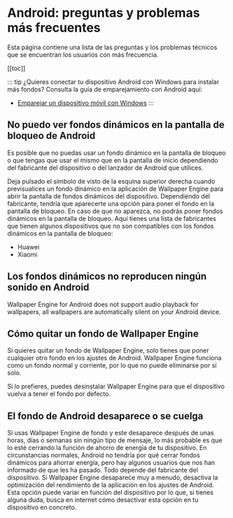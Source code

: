 # Android: preguntas y problemas más frecuentes

Esta página contiene una lista de las preguntas y los problemas técnicos que se encuentran los usuarios con más frecuencia.

[[toc]]

::: tip
¿Quieres conectar tu dispositivo Android con Windows para instalar más fondos? Consulta la guía de emparejamiento con Android aquí:

* [Emparejar un dispositivo móvil con Windows](/mobile/pairing.html)
:::

## No puedo ver fondos dinámicos en la pantalla de bloqueo de Android

Es posible que no puedas usar un fondo dinámico en la pantalla de bloqueo o que tengas que usar el mismo que en la pantalla de inicio dependiendo del fabricante del dispositivo o del lanzador de Android que utilices.

Deja pulsado el símbolo de visto de la esquina superior derecha cuando previsualices un fondo dinámico en la aplicación de Wallpaper Engine para abrir la pantalla de fondos dinámicos del dispositivo. Dependiendo del fabricante, tendría que aparecerte una opción para poner el fondo en la pantalla de bloqueo. En caso de que no aparezca, no podrás poner fondos dinámicos en la pantalla de bloqueo. Aquí tienes una lista de fabricantes que tienen algunos dispositivos que no son compatibles con los fondos dinámicos en la pantalla de bloqueo:

* Huawei
* Xiaomi

## Los fondos dinámicos no reproducen ningún sonido en Android

Wallpaper Engine for Android does not support audio playback for wallpapers, all wallpapers are automatically silent on your Android device.

## Cómo quitar un fondo de Wallpaper Engine

Si quieres quitar un fondo de Wallpaper Engine, solo tienes que poner cualquier otro fondo en los ajustes de Android. Wallpaper Engine funciona como un fondo normal y corriente, por lo que no puede eliminarse por sí solo.

Si lo prefieres, puedes desinstalar Wallpaper Engine para que el dispositivo vuelva a tener el fondo por defecto.

## El fondo de Android desaparece o se cuelga

Si usas Wallpaper Engine de fondo y este desaparece después de unas horas, días o semanas sin ningún tipo de mensaje, lo más probable es que lo esté cerrando la función de ahorro de energía de tu dispositivo. En circunstancias normales, Android no tendría por qué cerrar fondos dinámicos para ahorrar energía, pero hay algunos usuarios que nos han informado de que les ha pasado. Todo depende del fabricante del dispositivo. Si Wallpaper Engine desaparece muy a menudo, desactiva la optimización del rendimiento de la aplicación en los ajustes de Android. Esta opción puede variar en función del dispositivo por lo que, si tienes alguna duda, busca en internet cómo desactivar esta opción en tu dispositivo en concreto.